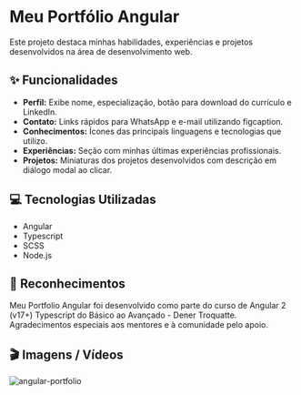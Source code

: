 
# Meu Portfólio Angular

Este projeto destaca minhas habilidades, experiências e projetos desenvolvidos na área de desenvolvimento web.

## ✨ Funcionalidades

- **Perfil:** Exibe nome, especialização, botão para download do currículo e LinkedIn.
- **Contato:** Links rápidos para WhatsApp e e-mail utilizando figcaption.
- **Conhecimentos:** Ícones das principais linguagens e tecnologias que utilizo.
- **Experiências:** Seção com minhas últimas experiências profissionais.
- **Projetos:** Miniaturas dos projetos desenvolvidos com descrição em diálogo modal ao clicar.

## 💻 Tecnologias Utilizadas
- Angular
- Typescript
- SCSS
- Node.js

## 🙏 Reconhecimentos 

Meu Portfolio Angular foi desenvolvido como parte do curso de Angular 2 (v17+) Typescript do Básico ao Avançado - Dener Troquatte. Agradecimentos especiais aos mentores e à comunidade pelo apoio.


## 🎬 Imagens / Vídeos
![angular-portfolio](https://github.com/user-attachments/assets/43f6f4ad-4523-4cbe-9e34-917815923157)
